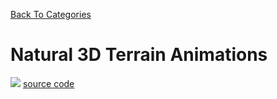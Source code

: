[Back To Categories](https://github.com/GabrielQSherman/Animations/tree/master)

# Natural 3D Terrain Animations

![](natural-1.gif)
[source code](https://github.com/GabrielQSherman/Animations/tree/master/May2020/3D/landscape07.js)

<p>&nbsp<p><p>&nbsp<p>